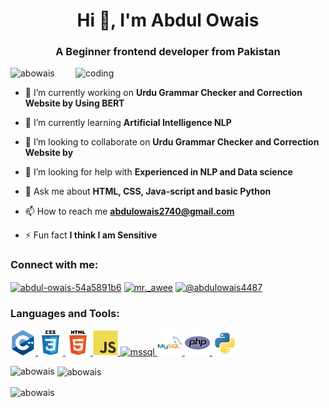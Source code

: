 <h1 align="center">Hi 👋, I'm Abdul Owais</h1>
<h3 align="center">A Beginner frontend developer from Pakistan</h3>

<img align="right" alt="coding" width="400" src="https://media0.giphy.com/media/0lGd2OXXHe4tFhb7Wh/giphy.gif?cid=ecf05e472zkxqpwpedzk6rklnjd4bxe4lbifzz35wud5qdvd&ep=v1_gifs_search&rid=giphy.gif&ct=g">
<p align="left"> <img src="https://komarev.com/ghpvc/?username=abowais&label=Profile%20views&color=0e75b6&style=flat" alt="abowais" /> </p>

- 🔭 I’m currently working on **Urdu Grammar Checker and Correction Website by Using BERT**

- 🌱 I’m currently learning **Artificial Intelligence NLP**

- 👯 I’m looking to collaborate on **Urdu Grammar Checker and Correction Website by**

- 🤝 I’m looking for help with **Experienced in NLP and Data science**

- 💬 Ask me about **HTML, CSS, Java-script and basic Python**

- 📫 How to reach me **abdulowais2740@gmail.com**

- ⚡ Fun fact **I think I am Sensitive**

<h3 align="left">Connect with me:</h3>
<p align="left">
<a href="https://linkedin.com/in/abdul-owais-54a5891b6" target="blank"><img align="center" src="https://raw.githubusercontent.com/rahuldkjain/github-profile-readme-generator/master/src/images/icons/Social/linked-in-alt.svg" alt="abdul-owais-54a5891b6" height="30" width="40" /></a>
<a href="https://instagram.com/mr._awee" target="blank"><img align="center" src="https://raw.githubusercontent.com/rahuldkjain/github-profile-readme-generator/master/src/images/icons/Social/instagram.svg" alt="mr._awee" height="30" width="40" /></a>
<a href="https://www.youtube.com/c/@abdulowais4487" target="blank"><img align="center" src="https://raw.githubusercontent.com/rahuldkjain/github-profile-readme-generator/master/src/images/icons/Social/youtube.svg" alt="@abdulowais4487" height="30" width="40" /></a>
</p>

<h3 align="left">Languages and Tools:</h3>
<p align="left"> <a href="https://www.w3schools.com/cpp/" target="_blank" rel="noreferrer"> <img src="https://raw.githubusercontent.com/devicons/devicon/master/icons/cplusplus/cplusplus-original.svg" alt="cplusplus" width="40" height="40"/> </a> <a href="https://www.w3schools.com/css/" target="_blank" rel="noreferrer"> <img src="https://raw.githubusercontent.com/devicons/devicon/master/icons/css3/css3-original-wordmark.svg" alt="css3" width="40" height="40"/> </a> <a href="https://www.w3.org/html/" target="_blank" rel="noreferrer"> <img src="https://raw.githubusercontent.com/devicons/devicon/master/icons/html5/html5-original-wordmark.svg" alt="html5" width="40" height="40"/> </a> <a href="https://developer.mozilla.org/en-US/docs/Web/JavaScript" target="_blank" rel="noreferrer"> <img src="https://raw.githubusercontent.com/devicons/devicon/master/icons/javascript/javascript-original.svg" alt="javascript" width="40" height="40"/> </a> <a href="https://www.microsoft.com/en-us/sql-server" target="_blank" rel="noreferrer"> <img src="https://www.svgrepo.com/show/303229/microsoft-sql-server-logo.svg" alt="mssql" width="40" height="40"/> </a> <a href="https://www.mysql.com/" target="_blank" rel="noreferrer"> <img src="https://raw.githubusercontent.com/devicons/devicon/master/icons/mysql/mysql-original-wordmark.svg" alt="mysql" width="40" height="40"/> </a> <a href="https://www.php.net" target="_blank" rel="noreferrer"> <img src="https://raw.githubusercontent.com/devicons/devicon/master/icons/php/php-original.svg" alt="php" width="40" height="40"/> </a> <a href="https://www.python.org" target="_blank" rel="noreferrer"> <img src="https://raw.githubusercontent.com/devicons/devicon/master/icons/python/python-original.svg" alt="python" width="40" height="40"/> </a> </p>

<p><img align="left" src="https://github-readme-stats.vercel.app/api/top-langs?username=abowais&show_icons=true&locale=en&layout=compact" alt="abowais" /></p>

<p>&nbsp;<img align="center" src="https://github-readme-stats.vercel.app/api?username=abowais&show_icons=true&locale=en" alt="abowais" /></p>

<p><img align="center" src="https://github-readme-streak-stats.herokuapp.com/?user=abowais&" alt="abowais" /></p>
